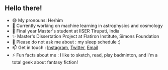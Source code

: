 ## Hello there!

- 😄 My pronouns: He/him
- 🔭 Currently working on machine learning in astrophysics and cosmology
- 🌱 Final year Master's student at IISER Tirupati, India
- ✨ Master's Dissertation Project at Flatiron Institute, Simons Foundation
- 💬 Please do not ask me about : my sleep schedule :)
- 📫 Get in touch : [Instagram](instagram.com/spy.d_42), [Twitter](twitter.com/LahiryArnab), [Email](mailto:arnab@students.iisertirupati.ac.in)
- ⚡ Fun facts about me : I like to sketch, read, play badminton, and I'm a total geek about fantasy fiction!

